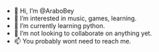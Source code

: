 - 👋 Hi, I’m @AraboBey
- 👀 I’m interested in music, games, learning.
- 🌱 I’m currently learning python.
- 💞️ I’m not looking to collaborate on anything yet.
- 📫 You probably wont need to reach me. 

<!---
AraboBey/AraboBey is a ✨ special ✨ repository because its `README.md` (this file) appears on your GitHub profile.
You can click the Preview link to take a look at your changes.
--->
